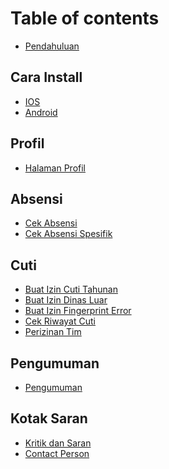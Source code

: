 # Table of contents

* [Pendahuluan](README.md)

## Cara Install

* [IOS](<README (2).md>)
* [Android](cara-install/android.md)

## Profil

* [Halaman Profil](profil/halaman-profil.md)

## Absensi

* [Cek Absensi](<README (1).md>)
* [Cek Absensi Spesifik](absensi/cek-absensi-spesifik.md)

## Cuti

* [Buat Izin Cuti Tahunan](cuti/buat-izin-cuti-tahunan.md)
* [Buat Izin Dinas Luar](cuti/buat-izin-dinas-luar.md)
* [Buat Izin Fingerprint Error](cuti/buat-izin-fingerprint-error.md)
* [Cek Riwayat Cuti](cuti/cek-riwayat-cuti.md)
* [Perizinan Tim](cuti/perizinan-tim.md)

## Pengumuman

* [Pengumuman](pengumuman/pengumuman.md)

## Kotak Saran

* [Kritik dan Saran](kotak-saran/kritik-dan-saran.md)
* [Contact Person](kotak-saran/contact-person.md)
